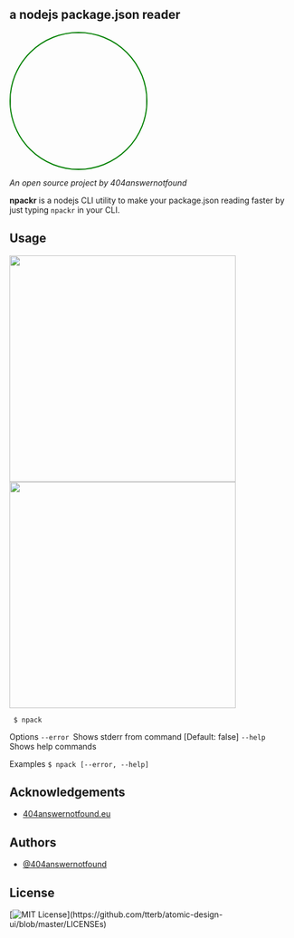 
## a nodejs package.json reader

 <img width="240" align="center" style="display: inline-block; border: 2px solid green; border-radius: 50%" src="https://404answernotfound.eu/_next/image?url=%2Fstatic%2Fimages%2F404answernotfounddarktheme.png&w=128&q=75">

_An open source project by 404answernotfound_

**npackr** is a nodejs CLI utility to make your package.json reading faster by just typing ```npackr``` in your CLI.

## Usage
 
<img width="400" align="center" src="https://raw.githubusercontent.com/404answernotfound/npackr/main/public/npackr.png">

<img width="400" align="center" src="https://raw.githubusercontent.com/404answernotfound/npackr/main/public/stdout.png">

 ``` $ npack```

Options
 ``` --error  ```Shows stderr from command [Default: false]
  ```--help ```  Shows help commands

Examples
  ```$ npack [--error, --help]```

## Acknowledgements

 - [404answernotfound.eu](https://404answernotfound.eu)

## Authors

- [@404answernotfound](https://github.com/404answernotfound)


## License

[![MIT License](https://img.shields.io/apm/l/atomic-design-ui.svg?)](https://github.com/tterb/atomic-design-ui/blob/master/LICENSEs)
